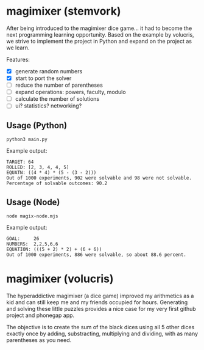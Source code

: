 # magimixer (stemvork)
After being introduced to the magimixer dice game... it had to become the next programming learning opportunity. Based on the example by volucris, we strive to implement the project in Python and expand on the project as we learn.

Features:
- [x] generate random numbers
- [x] start to port the solver
- [ ] reduce the number of parentheses
- [ ] expand operations: powers, faculty, modulo
- [ ] calculate the number of solutions
- [ ] ui? statistics? networking?

## Usage (Python)
```
python3 main.py
```

Example output:
```
TARGET: 64
ROLLED: [2, 3, 4, 4, 5]
EQUATN: ((4 * 4) * (5 - (3 - 2)))
Out of 1000 experiments, 902 were solvable and 98 were not solvable.
Percentage of solvable outcomes: 90.2
```

## Usage (Node)
```
node magix-node.mjs
```

Example output:
```
GOAL:     26
NUMBERS:  2,2,5,6,6
EQUATION: (((5 + 2) * 2) + (6 + 6))
Out of 1000 experiments, 886 were solvable, so about 88.6 percent.
```

# magimixer (volucris)

The hyperaddictive magimixer (a dice game) improved my arithmetics as a kid and can still keep me and my friends occupied for hours. Generating and solving these little puzzles provides a nice case for my very first github project and phonegap app.

The objective is to create the sum of the black dices using all 5 other dices exactly once by adding, substracting, multiplying and dividing, with as many parentheses as you need.
